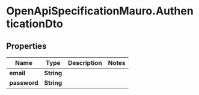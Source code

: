# OpenApiSpecificationMauro.AuthenticationDto

## Properties

Name | Type | Description | Notes
------------ | ------------- | ------------- | -------------
**email** | **String** |  | 
**password** | **String** |  | 


